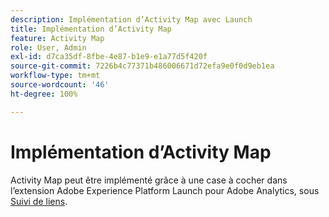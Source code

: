 ```yaml
---
description: Implémentation d’Activity Map avec Launch
title: Implémentation d’Activity Map
feature: Activity Map
role: User, Admin
exl-id: d7ca35df-8fbe-4e87-b1e9-e1a77d5f420f
source-git-commit: 7226b4c77371b486006671d72efa9e0f0d9eb1ea
workflow-type: tm+mt
source-wordcount: '46'
ht-degree: 100%

---
```


# Implémentation d’Activity Map

Activity Map peut être implémenté grâce à une case à cocher dans l’extension Adobe Experience Platform Launch pour Adobe Analytics, sous [Suivi de liens](https://experienceleague.adobe.com/docs/launch/using/extensions-ref/adobe-extension/analytics-extension/overview.html?lang=fr#link-tracking).